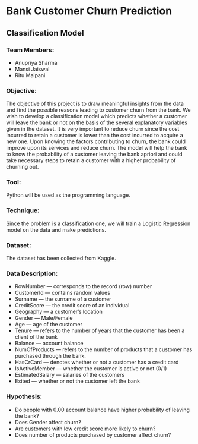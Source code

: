 # Bank Customer Churn Prediction
## Classification Model

### Team Members:
* Anupriya Sharma
* Mansi Jaiswal
* Ritu Malpani

### Objective:
The objective of this project is to draw meaningful insights from the data and find the possible reasons leading to customer churn from the bank. We wish to develop a classification model which predicts whether a customer will leave the bank or not on the basis of the several explanatory variables given in the dataset.
It is very important to reduce churn since the cost incurred to retain a customer is lower than the cost incurred to acquire a new one.
Upon knowing the factors contributing to churn, the bank could improve upon its services and reduce churn. The model will help the bank to know the probability of a customer leaving the bank apriori and could take necessary steps to retain a customer with a higher probability of churning out.

### Tool:
Python will be used as the programming language.

### Technique:
Since the problem is a classification one, we will train a Logistic Regression model on the data and make predictions.

### Dataset:
The dataset has been collected from Kaggle.

### Data Description:
* RowNumber — corresponds to the record (row) number
* CustomerId — contains random values
* Surname — the surname of a customer
* CreditScore — the credit score of an individual
* Geography — a customer’s location
* Gender — Male/Female
* Age — age of the customer
* Tenure — refers to the number of years that the customer has been a client of the bank
* Balance — account balance 
* NumOfProducts — refers to the number of products that a customer has purchased through the bank.
* HasCrCard — denotes whether or not a customer has a credit card
* IsActiveMember — whether the customer is active or not (0/1)
* EstimatedSalary — salaries of the customers
* Exited — whether or not the customer left the bank

### Hypothesis:
* Do people with 0.00 account balance have higher probability of leaving the bank?
* Does Gender affect churn?
* Are customers with low credit score more likely to churn?
* Does number of products purchased by customer affect churn?
